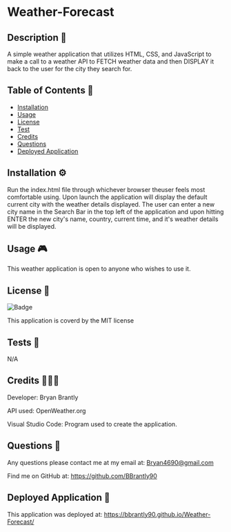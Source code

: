 # Weather-Forecast

## Description 🔎

A simple weather application that utilizes HTML, CSS, and JavaScript to make a call to a weather API to FETCH weather data and then DISPLAY it back to the user for the city they search for.

## Table of Contents 📖

- [Installation](#installation-⚙️)
- [Usage](#usage-🎮)
- [License](#license-📝)
- [Test](#tests-🧪)
- [Credits](#credits-🧑‍🤝‍🧑)
- [Questions](#questions-🙋)
- [Deployed Application](#deployed-application-🚀)

## Installation ⚙️

Run the index.html file through whichever browser theuser feels most comfortable using. Upon launch the application will display the default current city with the weather details displayed. The user can enter a new city name in the Search Bar in the top left of the application and upon hitting ENTER the new city's name, country, current time, and it's weather details will be displayed.

## Usage 🎮

This weather application is open to anyone who wishes to use it.

## License 📝
![Badge](https://img.shields.io/badge/License-MIT-blue.svg)

This application is coverd by the MIT license

## Tests 🧪

N/A

## Credits 🧑‍🤝‍🧑

Developer: Bryan Brantly

API used: OpenWeather.org

Visual Studio Code: Program used to create the application.

## Questions 🙋

Any questions please contact me at my email at: Bryan4690@gmail.com

Find me on GitHub at: https://github.com/BBrantly90

## Deployed Application 🚀

This application was deployed at: https://bbrantly90.github.io/Weather-Forecast/